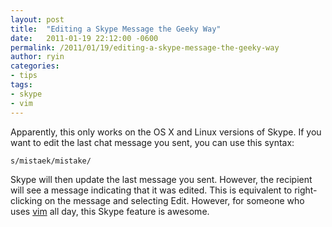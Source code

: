 ```yaml
---
layout: post
title:  "Editing a Skype Message the Geeky Way"
date:   2011-01-19 22:12:00 -0600
permalink: /2011/01/19/editing-a-skype-message-the-geeky-way
author: ryin
categories:
- tips
tags:
- skype
- vim
---
```

Apparently, this only works on the OS X and Linux versions of Skype. If you want to edit the last chat message you sent, you can use this syntax:

    s/mistaek/mistake/

Skype will then update the last message you sent. However, the recipient will see a message indicating that it was edited. This is equivalent to right-clicking on the message and selecting Edit. However, for someone who uses [vim][vim] all day, this Skype feature is awesome.

[vim]: http://www.vim.org
